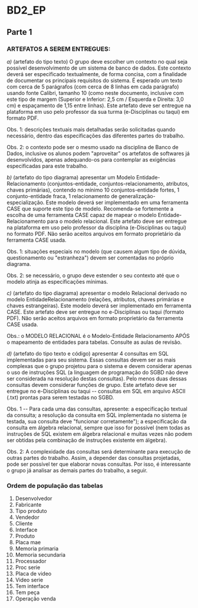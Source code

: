# BD2_EP

## Parte 1

### ARTEFATOS A SEREM ENTREGUES:

*a)* (artefato do tipo texto) O grupo deve escolher um contexto no qual seja possível desenvolvimento de
um sistema de banco de dados. Este contexto deverá ser especificado textualmente, de forma concisa,
com a finalidade de documentar os principais requisitos do sistema. É esperado um texto com cerca de
5 parágrafos (com cerca de 8 linhas em cada parágrafo) usando fonte Calibri, tamanho 10 (como neste
documento, inclusive com este tipo de margem (Superior e Inferior: 2,5 cm / Esquerda e Direita: 3,0 cm)
e espaçamento de 1,15 entre linhas). Este artefato deve ser entregue na plataforma em uso pelo
professor da sua turma (e-Disciplinas ou taqui) em formato PDF.

Obs. 1: descrições textuais mais detalhadas serão solicitadas quando necessário, dentro das
especificações das diferentes partes do trabalho.

Obs. 2: o contexto pode ser o mesmo usado na disciplina de Banco de Dados, inclusive os alunos podem
"aproveitar" os artefatos de softwares já desenvolvidos, apenas adequando-os para contemplar as
exigências especificadas para este trabalho.

*b)* (artefato do tipo diagrama) apresentar um Modelo Entidade-Relacionamento (conjuntos-entidade,
conjuntos-relacionamento, atributos, chaves primárias), contendo no mínimo 10 conjuntos-entidade
fortes, 1 conjunto-entidade fraca, 1 relacionamento de generalização-especialização. Este modelo
deverá ser implementado em uma ferramenta CASE que suporte este tipo de modelo. Recomenda-se
fortemente a escolha de uma ferramenta CASE capaz de mapear o modelo Entidade-Relacionamento
para o modelo relacional. Este artefato deve ser entregue na plataforma em uso pelo professor da
disciplina (e-Disciplinas ou taqui) no formato PDF. Não serão aceitos arquivos em formato
proprietário da ferramenta CASE usada.

Obs. 1: situações especiais no modelo (que causem algum tipo de dúvida, questionamento ou
"estranheza") devem ser comentadas no próprio diagrama.

Obs. 2: se necessário, o grupo deve estender o seu contexto até que o modelo atinja as especificações
mínimas.

*c)* (artefato do tipo diagrama) apresentar o modelo Relacional derivado no modelo EntidadeRelacionamento (relações, atributos, chaves primárias e chaves estrangeiras). Este modelo deverá ser
implementado em ferramenta CASE. Este artefato deve ser entregue no e-Disciplinas ou taqui
(formato PDF). Não serão aceitos arquivos em formato proprietário da ferramenta CASE usada.

Obs.: o MODELO RELACIONAL é o Modelo-Entidade Relacionamento APÓS o mapeamento de entidades
para tabelas. Consulte as aulas de revisão.

*d)* (artefato do tipo texto e código) apresentar 4 consultas em SQL implementadas para seu sistema.
Essas consultas devem ser as mais complexas que o grupo projetou para o sistema e devem considerar
apenas o uso de instruções SQL (a linguagem de programação do SGBD não deve ser considerada na
resolução destas consultas). Pelo menos duas dessas consultas devem considerar funções de grupo.
Este artefato deve ser entregue no e-Disciplinas ou taqui -- consultas em SQL em arquivo ASCII (.txt)
prontas para serem testadas no SGBD.

Obs. 1 -- Para cada uma das consultas, apresente: a especificação textual da consulta; a resolução da
consulta em SQL implementada no sistema (e testada, sua consulta deve "funcionar corretamente"); a
especificação da consulta em álgebra relacional, sempre que isso for possível (nem todas as instruções
de SQL existem em álgebra relacional e muitas vezes não podem ser obtidas pela combinação de
instruções existente em álgebra).

Obs. 2: A complexidade das consultas será determinante para execução de outras partes do trabalho.
Assim, a depender das consultas projetadas, pode ser possível ter que elaborar novas consultas. Por isso,
é interessante o grupo já analisar as demais partes do trabalho, a seguir.

### Ordem de população das tabelas

1. Desenvolvedor
2. Fabricante
3. Tipo produto
4. Vendedor
5. Cliente
6. Interface
7. Produto
8. Placa mae
9. Memoria primaria
10. Memoria secundaria
11. Processador
12. Proc serie
13. Placa de video
14. Video serie
15. Tem interface
16. Tem peça
17. Operação venda
